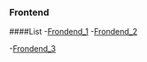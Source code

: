 ### Frontend

####List
-[Frondend_1](https://github.com/KS1502/frontend/blob/master/index.html)
-[Frondend_2](https://github.com/KS1502/frontend/blob/master/style.css)

-[Frondend_3](https://github.com/KS1502/frontend)
